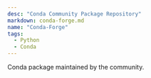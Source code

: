 ```yaml
---
desc: "Conda Community Package Repository"
markdown: conda-forge.md
name: "Conda-Forge"
tags:
  - Python
  - Conda
---
```


Conda package maintained by the community.
